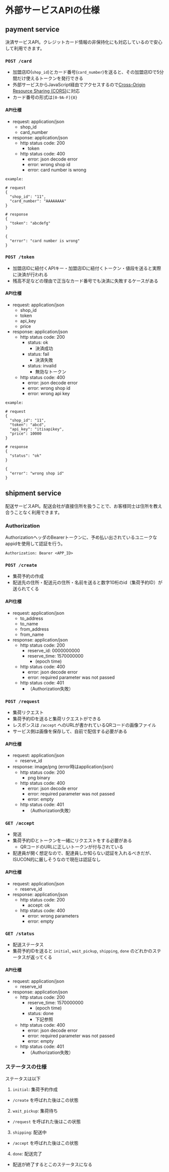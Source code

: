 # 外部サービスAPIの仕様

## payment service

決済サービスAPI。クレジットカード情報の非保持化にも対応しているので安心して利用できます。


### `POST /card`

* 加盟店ID(`shop_id`)とカード番号(`card_number`)を送ると、その加盟店IDで5分間だけ使えるトークンを発行できる
* 外部サービスからJavaScript経由でアクセスするので[Cross-Origin Resource Sharing (CORS)](https://developer.mozilla.org/en-US/docs/Web/HTTP/CORS)に対応
* カード番号の形式は`[0-9A-F]{8}`

#### API仕様

- request: application/json
  - shop_id
  - card_number
- response: application/json
  - http status code: 200
    - token
  - http status code: 400
    - error: json decode error
    - error: wrong shop id
    - error: card number is wrong

```
example:

# request
{
  "shop_id": "11",
  "card_number": "AAAAAAAA"
}

# response
{
  "token": "abcdefg"
}

{
  "error": "card number is wrong"
}
```

### `POST /token`

* 加盟店IDに紐付くAPIキー・加盟店IDに紐付くトークン・値段を送ると実際に決済が行われる
* 残高不足などの理由で正当なカード番号でも決済に失敗するケースがある

#### API仕様

- request: application/json
  - shop_id
  - token
  - api_key
  - price
- response: application/json
  - http status code: 200
    - status: ok
      - 決済成功
    - status: fail
      - 決済失敗
    - status: invalid
      - 無効なトークン
  - http status code: 400
    - error: json decode error
    - error: wrong shop id
    - error: wrong api key

```
example:

# request
{
  "shop_id": "11",
  "token": "abcd",
  "api_key": "itisapikey",
  "price": 10000
}

# response
{
  "status": "ok"
}

{
  "error": "wrong shop id"
}
```

## shipment service

配送サービスAPI。配送会社が直接住所を扱うことで、お客様同士は住所を教え合うことなく利用できます。

### Authorization

AuthorizationヘッダのBearerトークンに、予め払い出されているユニークなappidを使用して認証を行う。

```
Authorization: Bearer <APP_ID>
```

### `POST /create`

* 集荷予約の作成
* 配送先の住所・配送元の住所・名前を送ると数字10桁のid（集荷予約ID）が送られてくる

#### API仕様

- request: application/json
  - to_address
  - to_name
  - from_address
  - from_name
- response: application/json
  - http status code: 200
    - reserve_id: 0000000000
    - reserve_time: 1570000000
      - (epoch time)
  - http status code: 400
    - error: json decode error
    - error: required parameter was not passed
  - http status code: 401
    - （Authorization失敗）

### `POST /request`

* 集荷リクエスト
* 集荷予約IDを送ると集荷リクエストができる
* レスポンスは `/accept` へのURLが書かれているQRコードの画像ファイル
* サービス側は画像を保存して、自前で配信する必要がある

#### API仕様

- request: application/json
  - reserve_id
- response: image/png (error時はapplication/json)
  - http status code: 200
    - png binary
  - http status code: 400
    - error: json decode error
    - error: required parameter was not passed
    - error: empty
  - http status code: 401
    - （Authorization失敗）

### `GET /accept`

* 発送
* 集荷予約IDとトークンを一緒にリクエストをする必要がある
  * QRコードのURLに正しいトークンが付与されている
* 配達員が開く想定なので、配達員しか知らない認証を入れるべきだが、ISUCON的に厳しそうなので現在は認証なし

#### API仕様

- request: application/json
  - reserve_id
- response: application/json
  - http status code: 200
    - accept: ok
  - http status code: 400
    - error: wrong parameters
    - error: empty

### `GET /status`

* 配送ステータス
* 集荷予約IDを送ると `initial`, `wait_pickup`, `shipping`, `done` のどれかのステータスが返ってくる

#### API仕様

- request: application/json
  - reserve_id
- response: application/json
  - http status code: 200
    - reserve_time: 1570000000
      - (epoch time)
    - status: done
      - 下記参照
  - http status code: 400
    - error: json decode error
    - error: required parameter was not passed
    - error: empty
  - http status code: 401
    - （Authorization失敗）

### ステータスの仕様

ステータスは以下

1. `initial`: 集荷予約作成
  * `/create` を呼ばれた後はこの状態
2. `wait_pickup`: 集荷待ち
  * `/request` を呼ばれた後はこの状態
3. `shipping`: 配送中
  * `/accept` を呼ばれた後はこの状態
4. `done`: 配送完了
  * 配送が終了するとこのステータスになる

